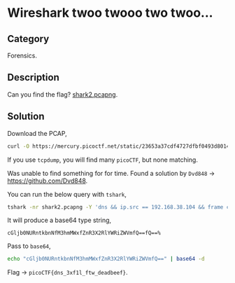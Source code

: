 # Wireshark twoo twooo two twoo...

## Category

Forensics.

## Description

Can you find the flag? [shark2.pcapng](https://mercury.picoctf.net/static/23653a37cdf4727dfbf0493d80143b3f/shark2.pcapng).

## Solution

Download the PCAP,

```sh
curl -O https://mercury.picoctf.net/static/23653a37cdf4727dfbf0493d80143b3f/shark2.pcapng
```

If you use `tcpdump`, you will find many `picoCTF`, but none matching.

Was unable to find something for for time. Found a solution by `Dvd848` -> https://github.com/Dvd848.

You can run the below query with `tshark`,

```sh
tshark -nr shark2.pcapng -Y 'dns && ip.src == 192.168.38.104 && frame contains "local" && ip.dst==18.217.1.57' | awk '{ print $12}' | awk -F. '{ print $1 }' | tr -d "\n"
```

It will produce a base64 type string,

```plaintext
cGljb0NURntkbnNfM3hmMWxfZnR3X2RlYWRiZWVmfQ==fQ==%
```

Pass to `base64`,

```sh
echo "cGljb0NURntkbnNfM3hmMWxfZnR3X2RlYWRiZWVmfQ==" | base64 -d
```

Flag -> `picoCTF{dns_3xf1l_ftw_deadbeef}`.
